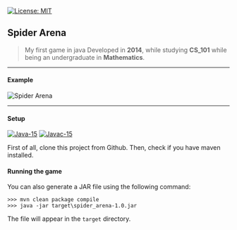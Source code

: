 [![License: MIT](https://img.shields.io/badge/License-MIT-yellow.svg)](https://opensource.org/licenses/MIT)

## Spider Arena
> My first game in java
> Developed in **2014**, while studying **CS_101** while being an undergraduate in **Mathematics**.

-------
#### Example
![Spider Arena](Spider_Arena.gif)

-------
#### Setup
[![Java-15](https://img.shields.io/badge/Java-15-1f425f.svg)](https://www.java.com/pt-BR/) [![Javac-15](https://img.shields.io/badge/Javac-15-1f425f.svg)](https://www.java.com/pt-BR/)

First of all, clone this project from Github. Then, check if you have maven installed.

#### Running the game

You can also generate a JAR file using the following command:
``` shell script
>>> mvn clean package compile
>>> java -jar target\spider_arena-1.0.jar
```
The file will appear in the `target` directory.
